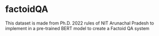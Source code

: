 # factoidQA
This dataset is made from Ph.D. 2022 rules of NIT Arunachal Pradesh to implement in a pre-trained BERT model to create a Factoid QA system
